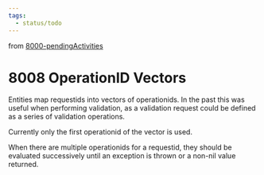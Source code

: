 ```yaml
---
tags:
  - status/todo
---
```

from [8000-pendingActivities](8000-pendingActivities.md)
# 8008 OperationID Vectors
Entities map requestids into vectors of operationids. In the past this was useful when performing validation, as a validation request could be defined as a series of validation operations.

Currently only the first operationid of the vector is used.

When there are multiple operationids for a requestid, they should be evaluated successively until an exception is thrown or a non-nil value returned.